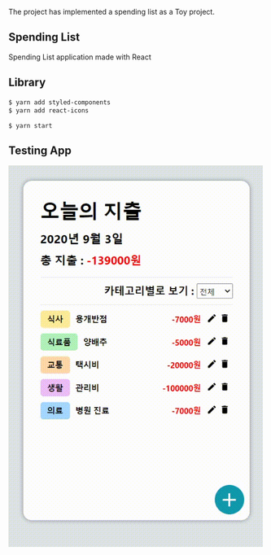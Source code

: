 The project has implemented a spending list as a Toy project.

## Spending List

Spending List application made with React

## Library

```
$ yarn add styled-components
$ yarn add react-icons
```

```
$ yarn start
```

## Testing App

![](./image/testing.gif)
